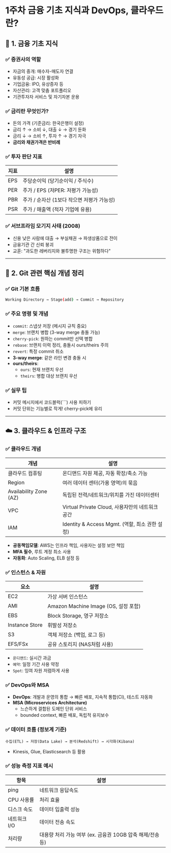 # 1주차 금융 기초 지식과 DevOps, 클라우드란?

## 🏦 1. 금융 기초 지식

### ✅ 증권사의 역할
- 자금의 중개: 매수자-매도자 연결  
- 유동성 공급: 시장 활성화  
- 기업금융: IPO, 유상증자 등  
- 자산관리: 고객 맞춤 포트폴리오  
- 기관투자자 서비스 및 자기자본 운용  

### ✅ 금리란 무엇인가?
- 돈의 가격 (기준금리: 한국은행이 설정)  
- 금리 ↑ → 소비 ↓, 대출 ↓ → 경기 둔화  
- 금리 ↓ → 소비 ↑, 투자 ↑ → 경기 자극  
- **금리와 채권가격은 반비례**

### ✅ 투자 판단 지표

| 지표  | 설명 |
|-------|------|
| EPS   | 주당순이익 (당기순이익 / 주식수) |
| PER   | 주가 / EPS (저PER: 저평가 가능성) |
| PBR   | 주가 / 순자산 (1보다 작으면 저평가 가능성) |
| PSR   | 주가 / 매출액 (적자 기업에 유용) |

### ✅ 서브프라임 모기지 사태 (2008)
- 신용 낮은 사람에 대출 → 부실채권 → 파생상품으로 전이  
- 금융기관 간 신뢰 붕괴  
- 교훈: "과도한 레버리지와 불투명한 구조는 위험하다"


---

## 🧠 2. Git 관련 핵심 개념 정리

### ✅ Git 기본 흐름
```bash
Working Directory → Stage(add) → Commit → Repository
```

### ✅ 주요 명령 및 개념
- `commit`: 스냅샷 저장 (메시지 규칙 중요)  
- `merge`: 브랜치 병합 (3-way merge 충돌 가능)  
- `cherry-pick`: 원하는 commit만 선택 병합  
- `rebase`: 브랜치 이력 정리, 충돌시 ours/theirs 주의  
- `revert`: 특정 commit 취소  
- **3-way merge**: 같은 라인 변경 충돌 시  
- **ours/theirs**:  
  - `ours`: 현재 브랜치 우선  
  - `theirs`: 병합 대상 브랜치 우선  

### ✅ 실무 팁
- 커밋 메시지에서 코드블럭(```) 사용 피하기  
- 커밋 단위는 기능별로 작게! cherry-pick에 유리  


---

## ☁️ 3. 클라우드 & 인프라 구조

### ✅ 클라우드 개념

| 개념 | 설명 |
|------|------|
| 클라우드 컴퓨팅 | 온디맨드 자원 제공, 자동 확장/축소 가능 |
| Region | 여러 데이터 센터(가용 영역)의 묶음 |
| Availability Zone (AZ) | 독립된 전력/네트워크/위치를 가진 데이터센터 |
| VPC | Virtual Private Cloud, 사용자만의 네트워크 공간 |
| IAM | Identity & Access Mgmt. (역할, 최소 권한 설정) |

- **공동책임모델**: AWS는 인프라 책임, 사용자는 설정 보안 책임  
- **MFA 필수**, 루트 계정 최소 사용  
- **자동화**: Auto Scaling, ELB 설정 등  

### ✅ 인스턴스 & 자원

| 요소 | 설명 |
|------|------|
| EC2 | 가상 서버 인스턴스 |
| AMI | Amazon Machine Image (OS, 설정 포함) |
| EBS | Block Storage, 영구 저장소 |
| Instance Store | 휘발성 저장소 |
| S3 | 객체 저장소 (백업, 로그 등) |
| EFS/FSx | 공유 스토리지 (NAS처럼 사용) |

- `온디맨드`: 실시간 과금  
- `예약`: 일정 기간 사용 약정  
- `Spot`: 잉여 자원 저렴하게 사용  

### ✅ DevOps와 MSA
- **DevOps**: 개발과 운영의 통합 → 빠른 배포, 지속적 통합(CI), 테스트 자동화  
- **MSA (Microservices Architecture)**  
  - 느슨하게 결합된 도메인 단위 서비스  
  - bounded context, 빠른 배포, 독립적 유지보수  

### ✅ 데이터 흐름 (정보계 기준)
```
수집(ETL) → 저장(Data Lake) → 분석(Redshift) → 시각화(Kibana)
```
- Kinesis, Glue, Elasticsearch 등 활용

### ✅ 성능 측정 지표 예시

| 항목 | 설명 |
|------|------|
| ping | 네트워크 응답속도 |
| CPU 사용률 | 처리 효율 |
| 디스크 속도 | 데이터 입출력 성능 |
| 네트워크 I/O | 데이터 전송 속도 |
| 처리량 | 대용량 처리 가능 여부 (ex. 금융권 10GB 압축 해제/전송 등) |
